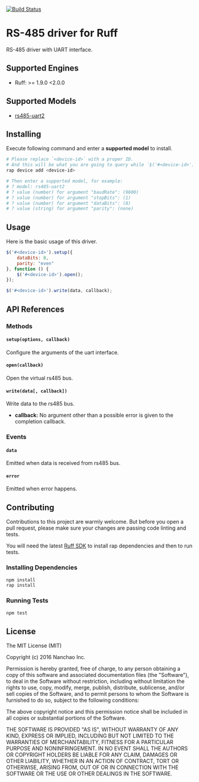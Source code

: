 [![Build Status](https://travis-ci.org/ruff-drivers/rs485-uart2.svg)](https://travis-ci.org/ruff-drivers/rs485-uart2)

# RS-485 driver for Ruff

RS-485 driver with UART interface.

## Supported Engines

* Ruff: >= 1.9.0 <2.0.0

## Supported Models

- [rs485-uart2](https://rap.ruff.io/devices/rs485-uart2)

## Installing

Execute following command and enter a **supported model** to install.

```sh
# Please replace `<device-id>` with a proper ID.
# And this will be what you are going to query while `$('#<device-id>')`.
rap device add <device-id>

# Then enter a supported model, for example:
# ? model: rs485-uart2
# ? value (number) for argument "baudRate": (9600)
# ? value (number) for argument "stopBits": (1)
# ? value (number) for argument "dataBits": (8)
# ? value (string) for argument "parity": (none)
```

## Usage

Here is the basic usage of this driver.

```js
$('#<device-id>').setup({
    dataBits: 8,
    parity: "even"
}, function () {
    $('#<device-id>').open();
});

$('#<device-id>').write(data, callback);
```

## API References

### Methods

#### `setup(options, callback)`

Configure the arguments of the uart interface.

#### `open(callback)`

Open the virtual rs485 bus.

#### `write(data[, callback])`

Write data to the rs485 bus.

- **callback:** No argument other than a possible error is given to the completion callback.

### Events

#### `data`

Emitted when data is received from rs485 bus.

#### `error`

Emitted when error happens.

## Contributing

Contributions to this project are warmly welcome. But before you open a pull request, please make sure your changes are passing code linting and tests.

You will need the latest [Ruff SDK](https://ruff.io/) to install rap dependencies and then to run tests.

### Installing Dependencies

```sh
npm install
rap install
```

### Running Tests

```sh
npm test
```

## License

The MIT License (MIT)

Copyright (c) 2016 Nanchao Inc.

Permission is hereby granted, free of charge, to any person obtaining a copy of this software and associated documentation files (the "Software"), to deal in the Software without restriction, including without limitation the rights to use, copy, modify, merge, publish, distribute, sublicense, and/or sell copies of the Software, and to permit persons to whom the Software is furnished to do so, subject to the following conditions:

The above copyright notice and this permission notice shall be included in all copies or substantial portions of the Software.

THE SOFTWARE IS PROVIDED "AS IS", WITHOUT WARRANTY OF ANY KIND, EXPRESS OR IMPLIED, INCLUDING BUT NOT LIMITED TO THE WARRANTIES OF MERCHANTABILITY, FITNESS FOR A PARTICULAR PURPOSE AND NONINFRINGEMENT. IN NO EVENT SHALL THE AUTHORS OR COPYRIGHT HOLDERS BE LIABLE FOR ANY CLAIM, DAMAGES OR OTHER LIABILITY, WHETHER IN AN ACTION OF CONTRACT, TORT OR OTHERWISE, ARISING FROM, OUT OF OR IN CONNECTION WITH THE SOFTWARE OR THE USE OR OTHER DEALINGS IN THE SOFTWARE.
